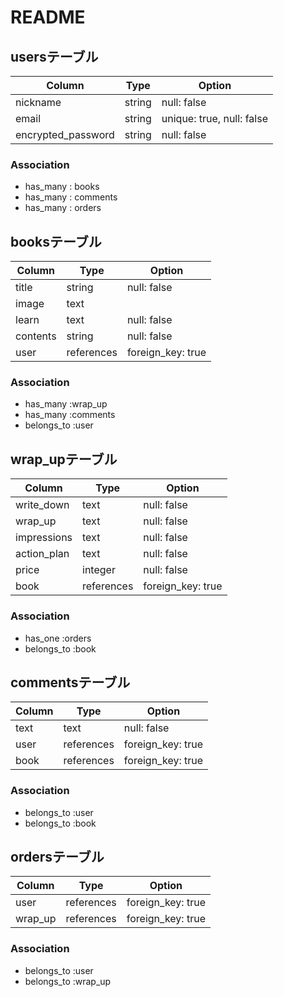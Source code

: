 # README
## usersテーブル
| Column             | Type    | Option                    |
| ------------------ | ------- | ------------------------- |
| nickname           | string  | null: false               |
| email              | string  | unique: true, null: false |
| encrypted_password | string  | null: false               |

### Association
- has_many : books
- has_many : comments
- has_many : orders

## booksテーブル
| Column   | Type       | Option            |
| -------- | ---------- | ----------------- |
| title    | string     | null: false       |
| image    | text       |                   |
| learn    | text       | null: false       |
| contents | string     | null: false       |
| user     | references | foreign_key: true |

### Association
- has_many    :wrap_up
- has_many   :comments
- belongs_to :user

## wrap_upテーブル
| Column      | Type       | Option            |
| ----------- | ---------- | ----------------- |
| write_down  | text       | null: false       |
| wrap_up     | text       | null: false       |
| impressions | text       | null: false       |
| action_plan | text       | null: false       |
| price       | integer    | null: false       |
| book        | references | foreign_key: true |

### Association
- has_one    :orders
- belongs_to :book

## commentsテーブル
| Column | Type       | Option            |
| ------ | ---------- | ----------------- |
| text   | text       | null: false       |
| user   | references | foreign_key: true |
| book   | references | foreign_key: true |


### Association
- belongs_to :user
- belongs_to :book

## ordersテーブル
| Column  | Type       | Option            |
| ------- | ---------- | ----------------- |
| user    | references | foreign_key: true |
| wrap_up | references | foreign_key: true |


### Association
- belongs_to :user
- belongs_to :wrap_up